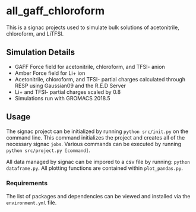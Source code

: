 # all_gaff_chloroform

This is a signac projects used to simulate bulk solutions of acetonitrile, chloroform, and LiTFSI.

## Simulation Details
- GAFF Force field for acetonitrile, chloroform, and TFSI- anion
- Amber Force field for Li+ ion
- Acetonitrile, chloroform, and TFSI- partial charges calculated through RESP using Gaussian09 and the R.E.D Server
- Li+ and TFSI- partial charges scaled by 0.8
- Simulations run with GROMACS 2018.5

## Usage
The signac project can be initialized by running `python src/init.py` on the command line.  This command initializes the project and creates all of the necessary signac `jobs`.  Various commands can be executed by running `python src/project.py [command]`.

All data managed by signac can be impored to a csv file by running: `python dataframe.py`.  All plotting functions are contained within `plot_pandas.py`.

### Requirements
The list of packages and dependencies can be viewed and installed via the `environment.yml` file.
